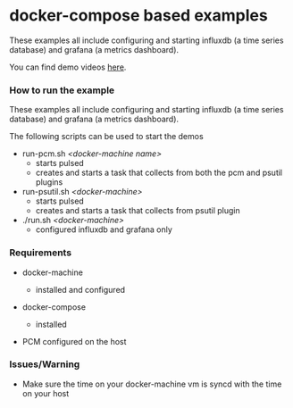 # docker-compose based examples

These examples all include configuring and starting influxdb (a time series database) and grafana (a metrics dashboard).

You can find demo videos [here](../videos.md).

### How to run the example

These examples all include configuring and starting influxdb (a time series database) and grafana (a metrics dashboard).

The following scripts can be used to start the demos

- run-pcm.sh *\<docker-machine name\>* 
  - starts pulsed
  - creates and starts a task that collects from both the pcm and psutil plugins
- run-psutil.sh *\<docker-machine\>*
  - starts pulsed
  - creates and starts a task that collects from psutil plugin
- ./run.sh *\<docker-machine\>*   
  - configured influxdb and grafana only 

### Requirements
- docker-machine 
    + installed and configured

- docker-compose
    + installed

- PCM configured on the host

### Issues/Warning

- Make sure the time on your docker-machine vm is syncd with the time on your host 


   

